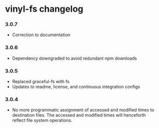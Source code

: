 # vinyl-fs changelog

### 3.0.7
* Correction to documentation

### 3.0.6
* Dependency downgraded to avoid redundant npm downloads

### 3.0.5
* Replaced graceful-fs with fs
* Updates to readme, license, and continuous integration configs

### 3.0.4
* No more programmatic assignment of accessed and modified times to destination 
  files. The accessed and modified times will henceforth reflect file system 
  operations.
